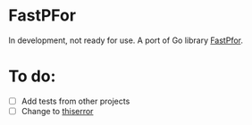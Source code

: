 # FastPFor

In development, not ready for use. A port of Go library [FastPfor](https://github.com/zentures/encoding).

# To do:
- [ ] Add tests from other projects
- [ ] Change to [thiserror](https://crates.io/crates/thiserror)

